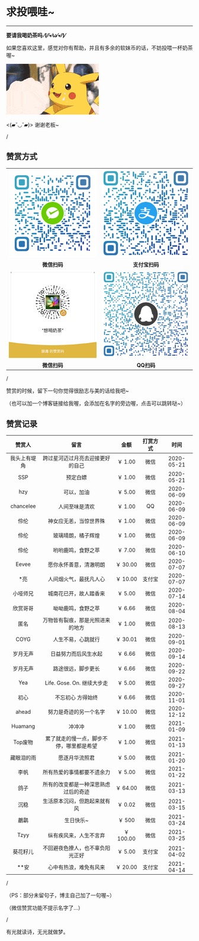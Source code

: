 # 求投喂哇~ 

***

**要请我喝奶茶吗 ⁄(⁄⁄•⁄ω⁄•⁄⁄)⁄**  

如果您喜欢这里，感觉对你有帮助，并且有多余的软妹币的话，不妨投喂一杯奶茶喔~  

![卖萌](./2233.gif)  

<(▰˘◡˘▰)> 谢谢老板~  

/  

## 赞赏方式 

|  |  |
| :---: | :---: |
| ![微信](./wxpay.png) | ![支付宝](./alipay.png) |
| **微信扫码** | **支付宝扫码** |
| ![赞赏码](./zanshang.png) | ![QQ](./qqpay.png) |
| **微信扫码** | **QQ扫码** |

/  

赞赏的时候，留下一句你觉得很励志与美的话给我吧~  

（也可以加一个博客链接给我喔，会添加在名字的旁边喔，点击可以跳转哒~）  

## 赞赏记录 

| 赞赏人 | 留言 | 金额 | 打赏方式 | 时间 |
| :------: | :------: | :------: | :------: | :------: |
| 我头上有堤角 | 跨过星河迈过月亮去迎接更好的自己 | ￥ 1.00 | 微信 | 2020-05-21 |
| SSP | 预定白嫖 | ￥ 1.00 | 微信 | 2020-05-21 |
| hzy | 可以，加油 | ￥ 5.00 | 微信 | 2020-06-09 |
| chancelee | 人间至味是清欢 | ￥ 1.00 | QQ | 2020-06-09 |
| 伶伦 | 神女应无恙，当惊世界殊 | ￥ 1.00 | 微信 | 2020-06-09 |
| 伶伦 | 玻璃晴朗，橘子辉煌 | ￥ 1.00 | 微信 | 2020-06-09 |
| 伶伦 | 哟哟鹿鸣，食野之苹 | ￥ 7.00 | 微信 | 2020-06-10 |
| Eevee | 愿你永怀善意，清澈明朗 | ￥ 30.00 | 微信 | 2020-07-07 |
| *亮 | 人间烟火气，最抚凡人心 | ￥ 10.00 | 支付宝 | 2020-07-07 |
| 小哑师兄 | 城南花已开，故人踏香来 | ￥ 5.00 | 微信 | 2020-07-14 |
| 欣赏哥哥 | 呦呦鹿鸣，食野之苹 | ￥ 6.66 | 微信 | 2020-08-04 |
| 匿名 | 万物皆有裂痕，那是光照进来的地方 | ￥ 1.00 | 微信 | 2020-08-13 |
| COYG | 人生不易，心跳就行 | ￥ 30.01 | 微信 | 2020-09-01 |
| 岁月无声 | 日益努力而后风生水起 | ￥ 6.66 | 微信 | 2020-09-14 |
| 岁月无声 | 路途很远，脚步更长 | ￥ 6.66 | 微信 | 2020-09-22 |
| Yea | Life. Gose. On. 继续大步走 | ￥ 5.00 | 微信 | 2020-09-27 |
| 初心 | 不忘初心 方得始终 | ￥ 6.66 | 微信 | 2020-11-01 |
| ahead | 努力是奇迹的另一个名字 | ￥ 10.00 | 微信 | 2020-12-12 |
| Huamang | 冲冲冲 | ￥ 1.00 | 微信 | 2021-01-09 |
| Top废物 | 累了就走的慢一点，脚步不停，哪里都是希望 | ￥ 1.00 | 微信 | 2021-01-13 |
| 藏眼泪的雨 | 愿逐月华流照君 | ￥ 5.00 | 微信 | 2021-01-20 |
| 李帆 | 所有热爱的事情都要不遗余力 | ￥ 5.00 | 微信 | 2021-01-22 |
| 鸽子 | 所有的改变都是一种深思熟虑过后的奇迹 | ￥ 64.00 | 微信 | 2021-03-13 |
| 沉稳 | 生活原本沉闷，但跑起来就有风 | ￥ 0.02 | 微信 | 2021-03-15 |
| 鷫鹴 | 生日快乐~ | ￥ 500 | 微信 | 2021-03-24 |
| Tzyy | 纵有疾风来，人生不言弃 | ￥ 100.00 | 微信 | 2021-03-25 |
| 葵花籽儿 | 不回避夜色撩人，也不辜负阳光正好 | ￥ 5.00 | 支付宝 | 2021-04-02 |
| **安 | 心中有热浪，难免有风来 | ￥ 20.00 | 支付宝 | 2021-04-14 |

/  

（PS：部分未留句子，博主自己加了一句喔~）  

（微信赞赏功能不提示名字了…）  

/  

有光就读诗，无光就做梦。